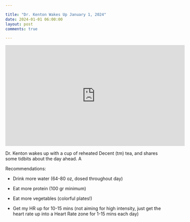 ```yaml
---

title: "Dr. Kenton Wakes Up January 1, 2024"
date: 2024-01-01 06:00:00
layout: post
comments: true

---
```


<iframe width="560" height="315" src="https://www.youtube.com/embed/JXXPRgcAMHk?si=IPUUgKNJPCArt4vS" title="YouTube video player" frameborder="0" allow="accelerometer; autoplay; clipboard-write; encrypted-media; gyroscope; picture-in-picture; web-share" allowfullscreen></iframe>


Dr. Kenton wakes up with a cup of reheated Decent (tm) tea, and shares some tidbits about the day ahead. A

Recommendations:

- Drink more water (64-80 oz, dosed throughout day)

- Eat more protein (100 gr minimum)

- Eat more vegetables (colorful plates!)

- Get my HR up for 10-15 mins (not aiming for high intensity, just get the heart rate up into a Heart Rate zone for 1-15 mins each day)